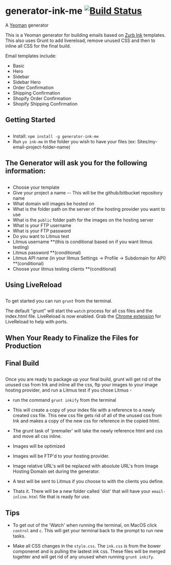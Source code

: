 # generator-ink-me [![Build Status](https://secure.travis-ci.org/dnnsldr/generator-ink-me.png?branch=master)](https://travis-ci.org/dnnsldr/generator-ink-me)

A [Yeoman](http://yeoman.io) generator

This is a Yeoman generator for building emails based on [Zurb Ink](http://zurb.com/ink/) templates. This also uses Grunt to add livereload, remove unused CSS and then to inline all CSS for the final build.

Email templates include:
* Basic
* Hero
* Sidebar
* Sidebar Hero
* Order Confirmation
* Shipping Confirmation
* Shopify Order Confirmation
* Shopify Shipping Confirmation

## 
## Getting Started
##

* Install: `npm install -g generator-ink-me`
* Run `yo ink-me` in the folder you wish to have your files (ex: Sites/my-email-project-folder-name)


## 
## The Generator will ask you for the following information:
##
* Choose your template
* Give your project a name -- This will be the github/bitbucket repository name
* What domain will images be hosted on
* What is the folder path on the server of the hosting provider you want to use
* What is the `public` folder path for the images on the hosting server
* What is your FTP username
* What is your FTP password
* Do you want to Litmus test 
* Litmus username **(this is conditional based on if you want litmus testing)
* Litmus password **(conditional)
* Litmus API name (in your litmus Settings -> Profile -> Subdomain for API) **(conditional)
* Choose your litmus testing clients **(conditional)

##
## Using LiveReload
##

To get started you can run `grunt` from the terminal. 

The default "grunt" will start the `watch` process for all css files and the index.html file. LiveReload is now enabled. 
Grab the [Chrome extension](https://chrome.google.com/webstore/detail/livereload/jnihajbhpnppcggbcgedagnkighmdlei) for LiveReload to help with ports.

##
## When Your Ready to Finalize the Files for Production
## Final Build
##

Once you are ready to package up your final build, grunt will get rid of the unused css from Ink and inline all the css, ftp your images to your image hosting provider, and run a Litmus test if you chose Litmus -

* run the command `grunt inkify` from the terminal

* This will create a copy of your index file with a reference to a newly created css file. This new css file gets rid of all of the unused css from Ink and makes a copy of the new css for reference in the copied html.

* The grunt task of 'premailer' will take the newly reference html and css and move all css inline.

* Images will be optimized

* Images will be FTP'd to your hosting provider. 

* Image relative URL's will be replaced with absolute URL's from Image Hosting Domain set during the generator.

* A test will be sent to Litmus if you choose to with the clients you define.

* Thats it. There will be a new folder called 'dist' that will have your `email-inline.html` file that is ready for use.

## Tips

* To get out of the 'Watch' when running the terminal, on MacOS click `control` and `c`. This will get your terminal back to the prompt to run new tasks.

* Make all CSS changes in the `style.css`. The `ink.css` is from the bower componenet and is pulling the lastest ink css. These files will be merged togehter and will get rid of any unused when running `grunt inkify`.

##